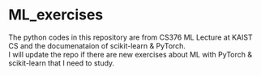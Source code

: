 # ML_exercises
The python codes in this repository are from CS376 ML Lecture at KAIST CS and the documenataion of scikit-learn & PyTorch.  
I will update the repo if there are new exercises about ML with PyTorch & scikit-learn that I need to study.
